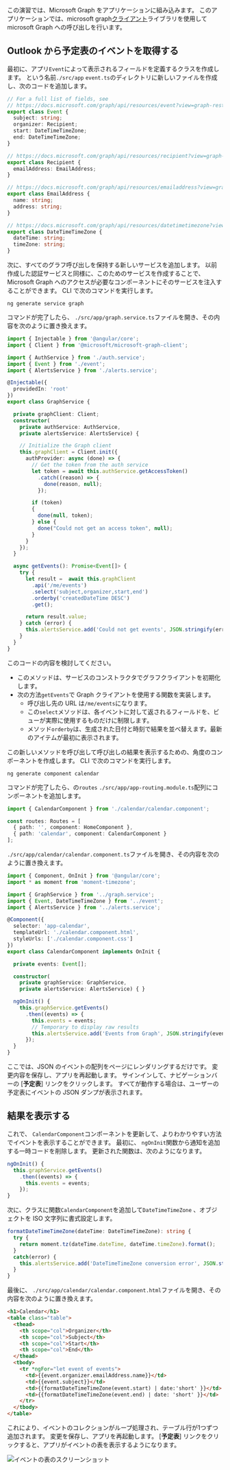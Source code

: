 <!-- markdownlint-disable MD002 MD041 -->

この演習では、Microsoft Graph をアプリケーションに組み込みます。 このアプリケーションでは、microsoft graph[クライアント](https://github.com/microsoftgraph/msgraph-sdk-javascript)ライブラリを使用して microsoft Graph への呼び出しを行います。

## <a name="get-calendar-events-from-outlook"></a>Outlook から予定表のイベントを取得する

最初に、アプリ`Event`によって表示されるフィールドを定義するクラスを作成します。 という名前`./src/app` `event.ts`のディレクトリに新しいファイルを作成し、次のコードを追加します。

```TypeScript
// For a full list of fields, see
// https://docs.microsoft.com/graph/api/resources/event?view=graph-rest-1.0
export class Event {
  subject: string;
  organizer: Recipient;
  start: DateTimeTimeZone;
  end: DateTimeTimeZone;
}

// https://docs.microsoft.com/graph/api/resources/recipient?view=graph-rest-1.0
export class Recipient {
  emailAddress: EmailAddress;
}

// https://docs.microsoft.com/graph/api/resources/emailaddress?view=graph-rest-1.0
export class EmailAddress {
  name: string;
  address: string;
}

// https://docs.microsoft.com/graph/api/resources/datetimetimezone?view=graph-rest-1.0
export class DateTimeTimeZone {
  dateTime: string;
  timeZone: string;
}
```

次に、すべてのグラフ呼び出しを保持する新しいサービスを追加します。 以前作成した認証サービスと同様に、このためのサービスを作成することで、Microsoft Graph へのアクセスが必要なコンポーネントにそのサービスを注入することができます。 CLI で次のコマンドを実行します。

```Shell
ng generate service graph
```

コマンドが完了したら、 `./src/app/graph.service.ts`ファイルを開き、その内容を次のように置き換えます。

```TypeScript
import { Injectable } from '@angular/core';
import { Client } from '@microsoft/microsoft-graph-client';

import { AuthService } from './auth.service';
import { Event } from './event';
import { AlertsService } from './alerts.service';

@Injectable({
  providedIn: 'root'
})
export class GraphService {

  private graphClient: Client;
  constructor(
    private authService: AuthService,
    private alertsService: AlertsService) {

    // Initialize the Graph client
    this.graphClient = Client.init({
      authProvider: async (done) => {
        // Get the token from the auth service
        let token = await this.authService.getAccessToken()
          .catch((reason) => {
            done(reason, null);
          });

        if (token)
        {
          done(null, token);
        } else {
          done("Could not get an access token", null);
        }
      }
    });
  }

  async getEvents(): Promise<Event[]> {
    try {
      let result =  await this.graphClient
        .api('/me/events')
        .select('subject,organizer,start,end')
        .orderby('createdDateTime DESC')
        .get();

      return result.value;
    } catch (error) {
      this.alertsService.add('Could not get events', JSON.stringify(error, null, 2));
    }
  }
}
```

このコードの内容を検討してください。

- このメソッドは、サービスのコンストラクタでグラフクライアントを初期化します。
- 次の方法`getEvents`で Graph クライアントを使用する関数を実装します。
  - 呼び出し先の URL は`/me/events`になります。
  - この`select`メソッドは、各イベントに対して返されるフィールドを、ビューが実際に使用するものだけに制限します。
  - メソッド`orderby`は、生成された日付と時刻で結果を並べ替えます。最新のアイテムが最初に表示されます。

この新しいメソッドを呼び出して呼び出しの結果を表示するための、角度のコンポーネントを作成します。 CLI で次のコマンドを実行します。

```Shell
ng generate component calendar
```

コマンドが完了したら、の`routes` `./src/app/app-routing.module.ts`配列にコンポーネントを追加します。

```TypeScript
import { CalendarComponent } from './calendar/calendar.component';

const routes: Routes = [
  { path: '', component: HomeComponent },
  { path: 'calendar', component: CalendarComponent }
];
```

`./src/app/calendar/calendar.component.ts`ファイルを開き、その内容を次のように置き換えます。

```TypeScript
import { Component, OnInit } from '@angular/core';
import * as moment from 'moment-timezone';

import { GraphService } from '../graph.service';
import { Event, DateTimeTimeZone } from '../event';
import { AlertsService } from '../alerts.service';

@Component({
  selector: 'app-calendar',
  templateUrl: './calendar.component.html',
  styleUrls: ['./calendar.component.css']
})
export class CalendarComponent implements OnInit {

  private events: Event[];

  constructor(
    private graphService: GraphService,
    private alertsService: AlertsService) { }

  ngOnInit() {
    this.graphService.getEvents()
      .then((events) => {
        this.events = events;
        // Temporary to display raw results
        this.alertsService.add('Events from Graph', JSON.stringify(events, null, 2));
      });
  }
}
```

ここでは、JSON のイベントの配列をページにレンダリングするだけです。 変更内容を保存し、アプリを再起動します。 サインインして、ナビゲーションバーの [**予定表**] リンクをクリックします。 すべてが動作する場合は、ユーザーの予定表にイベントの JSON ダンプが表示されます。

## <a name="display-the-results"></a>結果を表示する

これで、 `CalendarComponent`コンポーネントを更新して、よりわかりやすい方法でイベントを表示することができます。 最初に、 `ngOnInit`関数から通知を追加する一時コードを削除します。 更新された関数は、次のようになります。

```TypeScript
ngOnInit() {
  this.graphService.getEvents()
    .then((events) => {
      this.events = events;
    });
}
```

次に、クラスに関数`CalendarComponent`を追加して`DateTimeTimeZone` 、オブジェクトを ISO 文字列に書式設定します。

```TypeScript
formatDateTimeTimeZone(dateTime: DateTimeTimeZone): string {
  try {
    return moment.tz(dateTime.dateTime, dateTime.timeZone).format();
  }
  catch(error) {
    this.alertsService.add('DateTimeTimeZone conversion error', JSON.stringify(error));
  }
}
```

最後に、 `./src/app/calendar/calendar.component.html`ファイルを開き、その内容を次のように置き換えます。

```html
<h1>Calendar</h1>
<table class="table">
  <thead>
    <th scope="col">Organizer</th>
    <th scope="col">Subject</th>
    <th scope="col">Start</th>
    <th scope="col">End</th>
  </thead>
  <tbody>
    <tr *ngFor="let event of events">
      <td>{{event.organizer.emailAddress.name}}</td>
      <td>{{event.subject}}</td>
      <td>{{formatDateTimeTimeZone(event.start) | date:'short' }}</td>
      <td>{{formatDateTimeTimeZone(event.end) | date: 'short' }}</td>
    </tr>
  </tbody>
</table>
```

これにより、イベントのコレクションがループ処理され、テーブル行が1つずつ追加されます。 変更を保存し、アプリを再起動します。 [**予定表**] リンクをクリックすると、アプリがイベントの表を表示するようになります。

![イベントの表のスクリーンショット](./images/add-msgraph-01.png)